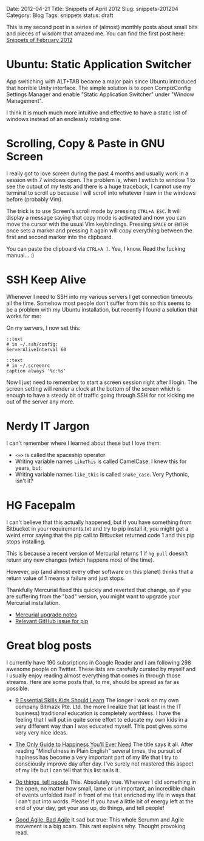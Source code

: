 Date: 2012-04-21
Title: Snippets of April 2012
Slug: snippets-201204
Category: Blog
Tags: snippets
status: draft

This is my second post in a series of (almost) monthly posts about small bits
and pieces of wisdom that amazed me. You can find the first post here:
[Snippets of February 2012](http://martinbrochhaus.com/2012/02/snippets-201202.html)


# Ubuntu: Static Application Switcher

App switiching with ALT+TAB became a major pain since Ubuntu introduced that
horrible Unity interface. The simple solution is to open CompizConfig Settings
Manager and enable "Static Application Switcher" under "Window Management".

I think it is much much more intuitive and effective to have a static list of
windows instead of an endlessly rotating one.

# Scrolling, Copy & Paste in GNU Screen

I really got to love screen during the past 4 months and usually work in a
session with 7 windows open. The problem is, when I swtich to window 1 to see
the output of my tests and there is a huge traceback, I cannot use my terminal
to scroll up because I will scroll into whatever I saw in the windows before
(probably Vim).

The trick is to use Screen's scroll mode by pressing ``CTRL+A ESC``. It will
display a message saying that copy mode is activated and now you can move the
cursor with the usual Vim keybindings. Pressing ``SPACE`` or ``ENTER`` once
sets a marker and pressing it again will copy everything between the first and
second marker into the clipboard.

You can paste the clipboard via ``CTRL+A ]``. Yea, I know. Read the fucking
manual... :)

# SSH Keep Alive

Whenever I need to SSH into my various servers I get connection timeouts all
the time. Somehow most people don't suffer from this so this seems to be a
problem with my Ubuntu installation, but recently I found a solution that works
for me:

On my servers, I now set this:

    ::text
    # in ~/.ssh/config:
    ServerAliveInterval 60

    ::text
    # in ~/.screenrc
    caption always '%c:%s'

Now I just need to remember to start a screen session right after I login. The
screen setting will render a clock at the bottom of the screen which is enough
to have a steady bit of traffic going through SSH for not kicking me out of the
server any more.

# Nerdy IT Jargon

I can't remember where I learned about these but I love them:

* ``<=>`` is called the spaceship operator
* Writing variable names ``LikeThis`` is called CamelCase. I knew this for
  years, but:
* Writing variable names ``like_this`` is called ``snake_case``. Very Pythonic,
  isn't it?

# HG Facepalm

I can't believe that this actually happened, but if you have something from
Bitbucket in your requirements.txt and try to pip install it, you might get
a weird error saying that the pip call to Bitbucket returned code 1 and this
pip stops installing.

This is because a recent version of Mercurial returns 1 if ``hg pull`` doesn't
return any new changes (which happens most of the time).

However, pip (and almost every other software on this planet) thinks that a
return value of 1 means a failure and just stops.

Thankfully Mercurial fixed this quickly and reverted that change, so if you are
suffering from the "bad" version, you might want to upgrade your Mercurial
installation.

* [Mercurial upgrade notes](http://mercurial.selenic.com/wiki/UpgradeNotes)
* [Relevant GitHub issue for pip](https://github.com/pypa/pip/issues/454)

# Great blog posts

I currently have 190 subsriptions in Google Reader and I am following 298
awesome people on Twitter. These lists are carefully curated by myself and I
usually enjoy reading almost everything that comes in through those streams.
Here are some posts that, to me, should be spread as far as possible.

* [9 Essential Skills Kids Should Learn](http://www.dailygood.org/view.php?sid=194)
  The longer I work on my own company Bitmazk Pte. Ltd. the more I realize that
  (at least in the IT business) traditional education is completely worthless.
  I have the feeling that I will put in quite some effort to educate my own
  kids in a very different way than I was educated myself. This post gives some
  very very nice ideas.

* [The Only Guide to Happiness You’ll Ever Need](http://www.stumbleupon.com/su/9IbGnD/zenhabits.net/the-only-guide-to-happiness-youll-ever-need/)
  The title says it all. After reading "Mindfulness in Plain English" several
  times, the pursuit of hapiness has become a very important part of my life
  that I try to consciously improve day after day. I've surely not mastered
  this aspect of my life but I can tell that this list nails it.

* [Do things, tell people](http://carl.flax.ie/dothingstellpeople.html)
  This. Absolutely true. Whenever I did something in the open, no matter how
  small, lame or unimportant, an incredible chain of events unfolded itself
  in front of me that enriched my life in ways that I can't put into words.
  Please! If you have a little bit of energy left at the end of your day, get
  your ass up, do things, and tell people!

* [Good Agile, Bad Agile](http://steve-yegge.blogspot.com/2006/09/good-agile-bad-agile_27.html)
  It sad but true: This whole Scrumm and Agile movement is a big scam. This
  rant explains why. Thought provoking read.
